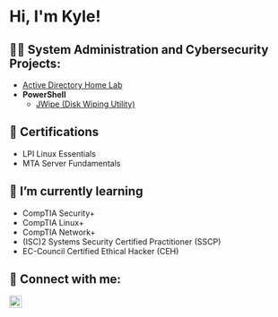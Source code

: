 <h1>Hi, I'm Kyle! </h1>

<h2>👨‍💻 System Administration and Cybersecurity Projects:</h2>

  - [Active Directory Home Lab](https://github.com/kdavis116/LABURL)
  - <b>PowerShell</b>
    - [JWipe (Disk Wiping Utility)](https://github.com/kdavis116/JWipe-PowerShell-Lab)


<h2>📄 Certifications</h2>

- LPI Linux Essentials
- MTA Server Fundamentals

<h2>🌱 I’m currently learning</h2>

- CompTIA Security+
- CompTIA Linux+
- CompTIA Network+
- (ISC)2 Systems Security Certified Practitioner (SSCP)
- EC-Council Certified Ethical Hacker (CEH)

<h2> 🤳 Connect with me:</h2>

[<img align="left" alt="JoshMadakor | LinkedIn" width="22px" src="https://cdn.jsdelivr.net/npm/simple-icons@v3/icons/linkedin.svg" />][linkedin]

[linkedin]: https://linkedin.com/in/kyledavis116

<!--
**joshmadakor1/joshmadakor1** is a ✨ _special_ ✨ repository because its `README.md` (this file) appears on your GitHub profile.

Here are some ideas to get you started:

- 🔭 I’m currently working on ...
- 🌱 I’m currently learning ...
- 👯 I’m looking to collaborate on ...
- 🤔 I’m looking for help with ...
- 💬 Ask me about ...
- 📫 How to reach me: ...
- 😄 Pronouns: ...
- ⚡ Fun fact: ...
-->

